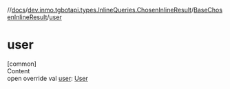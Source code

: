 //[docs](../../../index.md)/[dev.inmo.tgbotapi.types.InlineQueries.ChosenInlineResult](../index.md)/[BaseChosenInlineResult](index.md)/[user](user.md)



# user  
[common]  
Content  
open override val [user](user.md): [User](../../dev.inmo.tgbotapi.types/-user/index.md)  



